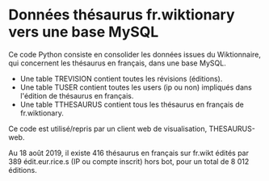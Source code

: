 # Données thésaurus fr.wiktionary vers une base MySQL

Ce code Python consiste en consolider les données issues du Wiktionnaire, qui concernent les thésaurus en français, dans une base MySQL.
* Une table TREVISION contient toutes les révisions (éditions).
* Une table TUSER contient toutes les users (ip ou non) impliqués dans l'édition de thésaurus en français.
* Une table TTHESAURUS contient tous les thésaurus en français de fr.wiktionary.

Ce code est utilisé/repris par un client web de visualisation, THESAURUS-web.

Au 18 août 2019, il existe 416 thésaurus en français sur fr.wikt édités par 389 édit.eur.rice.s (IP ou compte inscrit) hors bot, pour un total de 8 012 éditions.
